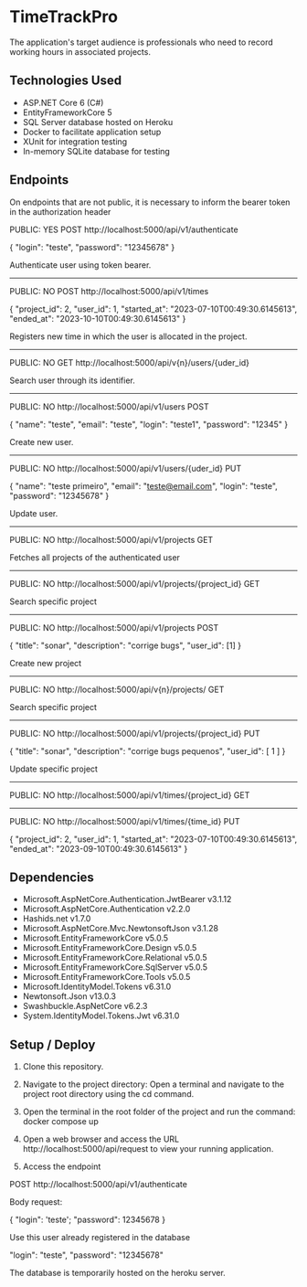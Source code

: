 # TimeTrackPro

The application's target audience is professionals who need to record working hours in associated projects.

## Technologies Used

- ASP.NET Core 6 (C#)
- EntityFrameworkCore 5
- SQL Server database hosted on Heroku
- Docker to facilitate application setup
- XUnit for integration testing
- In-memory SQLite database for testing

## Endpoints

On endpoints that are not public, it is necessary to inform the bearer token in the authorization header

PUBLIC: YES
POST
http://localhost:5000/api/v1/authenticate

{
	"login": "teste",
	"password": "12345678"
}

Authenticate user using token bearer.

--------------------------------------------------------------
PUBLIC: NO
POST
http://localhost:5000/api/v1/times

{
	"project_id": 2,
	"user_id": 1,
	"started_at": "2023-07-10T00:49:30.6145613",
	"ended_at": "2023-10-10T00:49:30.6145613"
}

Registers new time in which the user is allocated in the project.

-------------------------------------------------------------------
 
 PUBLIC: NO
 GET
 http://localhost:5000/api/v{n}/users/{uder_id}

 Search user through its identifier.

 -------------------------------------------
 PUBLIC: NO
 http://localhost:5000/api/v1/users
 POST

 {
	"name": "teste",
	"email": "teste",
	"login": "teste1",
	"password": "12345"
}

Create new user.

-----------------------------------------------------------
 PUBLIC: NO 
 http://localhost:5000/api/v1/users/{uder_id}
 PUT

 {
	"name": "teste primeiro",
	"email": "teste@email.com",
	"login":  "teste",
	"password": "12345678"
}

Update user.

------------------------------------------------------------------

PUBLIC: NO 
http://localhost:5000/api/v1/projects
GET

Fetches all projects of the authenticated user

----------------------------------------------------

PUBLIC: NO
http://localhost:5000/api/v1/projects/{project_id}
GET

Search specific project

--------------------------------------------------------

PUBLIC: NO
http://localhost:5000/api/v1/projects
POST

{
	"title": "sonar",
	"description": "corrige bugs",
	"user_id": [1]
}

Create new project

--------------------------------------------------------

PUBLIC: NO
http://localhost:5000/api/v{n}/projects/
GET

Search specific project

---------------------------------------------------------
PUBLIC: NO
http://localhost:5000/api/v1/projects/{project_id}
PUT

{
	"title": "sonar",
	"description": "corrige bugs pequenos",
	"user_id": [
		1
	]
}

Update specific project 

-------------------------------------------------------
PUBLIC: NO
http://localhost:5000/api/v1/times/{project_id}
GET

---------------------------------------------------
PUBLIC: NO
http://localhost:5000/api/v1/times/{time_id}
PUT

{
	"project_id": 2,
	"user_id": 1,
	"started_at": "2023-07-10T00:49:30.6145613",
	"ended_at": "2023-09-10T00:49:30.6145613"
}



## Dependencies

- Microsoft.AspNetCore.Authentication.JwtBearer v3.1.12
- Microsoft.AspNetCore.Authentication v2.2.0
- Hashids.net v1.7.0
- Microsoft.AspNetCore.Mvc.NewtonsoftJson v3.1.28
- Microsoft.EntityFrameworkCore v5.0.5
- Microsoft.EntityFrameworkCore.Design v5.0.5
- Microsoft.EntityFrameworkCore.Relational v5.0.5
- Microsoft.EntityFrameworkCore.SqlServer v5.0.5
- Microsoft.EntityFrameworkCore.Tools v5.0.5
- Microsoft.IdentityModel.Tokens v6.31.0
- Newtonsoft.Json v13.0.3
- Swashbuckle.AspNetCore v6.2.3
- System.IdentityModel.Tokens.Jwt v6.31.0

## Setup / Deploy

1. Clone this repository.

2. Navigate to the project directory: Open a terminal and navigate to the project root directory using the cd command.

3. Open the terminal in the root folder of the project and run the command: 
docker compose up

4. Open a web browser and access the URL 
http://localhost:5000/api/request to view your running application.

5. Access the endpoint 

POST
http://localhost:5000/api/v1/authenticate

Body request:

{ "login": 'teste'; 
  "password": 12345678 
}

Use this user already registered in the database

"login": "teste",
"password": "12345678"

The database is temporarily hosted on the heroku server.

